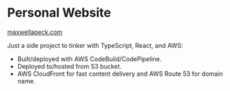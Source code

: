 # Personal Website
[maxwellapeck.com](https://maxwellapeck.com)

Just a side project to tinker with TypeScript, React, and AWS:
* Built/deployed with AWS CodeBuild/CodePipeline.
* Deployed to/hosted from S3 bucket.
* AWS CloudFront for fast content delivery and AWS Route 53 for domain name.